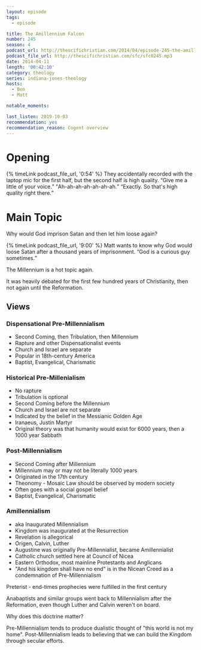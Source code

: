 ```yaml
---
layout: episode
tags:
  - episode

title: The Amillennium Falcon
number: 245
season: 4
podcast_url: http://thescifichristian.com/2014/04/episode-245-the-amillennium-falcon/
podcast_file_url: http://thescifichristian.com/sfc/sfc0245.mp3
date: 2014-04-11
length: '00:42:10'
category: theology
series: indiana-jones-theology
hosts:
  - Ben
  - Matt

notable_moments: 

last_listen: 2019-10-03
recommendation: yes
recommendation_reason: Cogent overview
---
```

# Opening
<div class="quote">
  {% timeLink podcast_file_url, '0:54' %}
  <span class="quote-context is-size-6">They accidentally recorded with the laptop mic for the first half, but the second half is high quality.</span>
  <q class="matt">Give me a little of your voice.</q>
  <q class="ben">Ah-ah-ah-ah-ah-ah-ah.</q>
  <q class="matt">Exactly. So that's high quality right there.</q>
</div> 



# Main Topic
Why would God imprison Satan and then let him loose again? 

<div class="quote">
  {% timeLink podcast_file_url, '9:00' %}
  <span class="quote-context is-size-6">Matt wants to know why God would loose Satan after a thousand years of imprisonment.</span>
  <q class="ben">God is a curious guy sometimes.</q>
</div>

The Millennium is a hot topic again.

It was heavily debated for the first few hundred years of Christianity, then not again until the Reformation. 

## Views

### Dispensational Pre-Millennialism
- Second Coming, then Tribulation, then Millennium
- Rapture and other Dispensationalist events
- Church and Israel are separate
- Popular in 18th-century America 
- Baptist, Evangelical, Charismatic

### Historical Pre-Millenialism 
- No rapture
- Tribulation is optional
- Second Coming before the Millennium
- Church and Israel are not separate
- Indicated by the belief in the Messianic Golden Age
- Iranaeus, Justin Martyr
- Original theory was that humanity would exist for 6000 years, then a 1000 year Sabbath

### Post-Millennialism
- Second Coming after Millennium
- Millennium may or may not be literally 1000 years
- Originated in the 17th century
- Theonomy - Mosaic Law should be observed by modern society
- Often goes with a social gospel belief
- Baptist, Evangelical, Charismatic

### Amillennialism
- aka Inaugurated Millennialism
- Kingdom was inaugurated at the Resurrection
- Revelation is allegorical
- Origen, Calvin, Luther 
- Augustine was originally Pre-Millennialist, became Amillennialist
- Catholic church settled here at Council of Nicea
- Eastern Orthodox, most mainline Protestants and Anglicans
- "And his kingdom shall have no end" is in the Nicean Creed as a condemnation of Pre-Millennialism

Preterist - end-times prophecies were fulfilled in the first century

Anabaptists and similar groups went back to Millennialism after the Reformation, even though Luther and Calvin weren't on board.

Why does this doctrine matter?

Pre-Millennialism tends to produce dualistic thought of "this world is not my home". Post-Millennialism leads to believing that we can build the Kingdom through secular efforts.